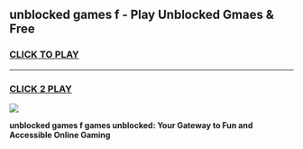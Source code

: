 
## unblocked games f - Play Unblocked Gmaes & Free
<h3>
<a href="https://premium.freeplayer.one?title=unblocked_games_f&ref=20F">CLICK TO PLAY</a></h3>
<hr>

<h3>
<a href="https://premium.freeplayer.one?title=unblocked_games_f&ref=20F">CLICK 2 PLAY</a>
  
</h3>

<a href="https://premium.freeplayer.one?title=unblocked_games_f&ref=20F/"><img src="https://clearcache.store/games.png"></a>


**unblocked games f games unblocked: Your Gateway to Fun and Accessible Online Gaming**
